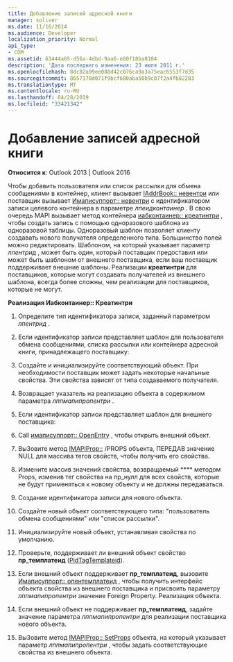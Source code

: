 ```yaml
---
title: Добавление записей адресной книги
manager: soliver
ms.date: 11/16/2014
ms.audience: Developer
localization_priority: Normal
api_type:
- COM
ms.assetid: 63444a65-d56a-4dbd-9aa6-e60f18ba8104
description: 'Дата последнего изменения: 23 июля 2011 г.'
ms.openlocfilehash: 8dc82a99ee088d42c076ca9a3a75eac6553f7d35
ms.sourcegitcommit: 8657170d071f9bcf680aba50b9c07f2a4fb82283
ms.translationtype: MT
ms.contentlocale: ru-RU
ms.lasthandoff: 04/28/2019
ms.locfileid: "33421342"
---
```

# <a name="adding-address-book-entries"></a>Добавление записей адресной книги

  
  
**Относится к**: Outlook 2013 | Outlook 2016 
  
Чтобы добавить пользователя или список рассылки для обмена сообщениями в контейнер, клиент вызывает [IAddrBook:: невентри](iaddrbook-newentry.md) или поставщик вызывает [Имаписуппорт:: невентри](imapisupport-newentry.md) с идентификатором записи целевого контейнера в параметре _лпеидконтаинер_ . В свою очередь MAPI вызывает метод контейнера [иабконтаинер:: креатинтри](iabcontainer-createentry.md) , чтобы создать запись с помощью одноразового шаблона из одноразовой таблицы. Одноразовый шаблон позволяет клиенту создавать нового получателя определенного типа. Большинство полей можно редактировать. Шаблоном, на который указывает параметр _лпентрид_ , может быть один, который поставщик предоставил или может быть шаблоном от внешнего поставщика, если ваш поставщик поддерживает внешние шаблоны. Реализации **креатинтри** для поставщиков, которые могут создавать получателей из внешнего шаблона, всегда более сложны, чем реализации для поставщиков, которые не могут. 
  
 **Реализация Иабконтаинер:: Креатинтри**
  
1. Определите тип идентификатора записи, заданный параметром _лпентрид_ . 
    
2. Если идентификатор записи представляет шаблон для пользователя обмена сообщениями, списка рассылки или контейнера адресной книги, принадлежащего поставщику:
    
1. Создайте и инициализируйте соответствующий объект. При необходимости поставщик может задать некоторые начальные свойства. Эти свойства зависят от типа создаваемого получателя. 
    
2. Возвращает указатель на реализацию объекта в содержимом параметра _лппмапипропентри_ . 
    
3. Если идентификатор записи представляет шаблон для внешнего поставщика:
    
1. Call [имаписуппорт:: OpenEntry](imapisupport-openentry.md) , чтобы открыть внешний объект. 
    
2. ВыЗовите метод [IMAPIProp::](imapiprop-getprops.md) /PROPS объекта, ПЕРЕДАВ значение NULL для массива тегов свойств, чтобы получить его свойства. 
    
3. Измените массив значений свойства, возвращаемый **** методом Props, изменив тег свойства на пр_нулл для всех свойств, которые не будут применяться к новому объекту и не должны передаваться. 
    
4. Создание идентификатора записи для нового объекта. 
    
5. Создайте новый объект соответствующего типа: "пользователь обмена сообщениями" или "список рассылки".
    
6. Инициализируйте новый объект, устанавливая свойства по умолчанию.
    
7. Проверьте, поддерживает ли внешний объект свойство **пр_темплатеид** ([PidTagTemplateid](pidtagtemplateid-canonical-property.md)). 
    
8. Если внешний объект поддерживает **пр_темплатеид**, вызовите [Имаписуппорт:: опентемплатеид](imapisupport-opentemplateid.md) , чтобы получить интерфейс объекта свойства из внешнего поставщика и присвоить параметру _лппмапипропентри_ значение Foreign Property. Реализация объекта. 
    
9. Если внешний объект не поддерживает **пр_темплатеид**, задайте значение параметра _лппмапипропентри_ для реализации поставщика нового объекта. 
    
10. ВыЗовите метод [IMAPIProp:: SetProps](imapiprop-setprops.md) объекта, на который указывает параметр _лппмапипропентри_ , чтобы задать соответствующие свойства из внешнего объекта. 
    

